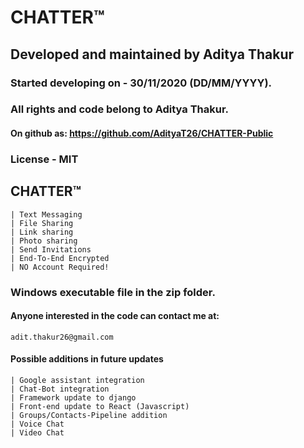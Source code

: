 #                   CHATTER™                       #
##     Developed and maintained by Aditya Thakur  ##

### Started developing on - 30/11/2020 (DD/MM/YYYY). ###

### All rights and code belong to Aditya Thakur. ###

#### On github as: https://github.com/AdityaT26/CHATTER-Public ####

### License - MIT ###

## CHATTER™ ##
    | Text Messaging
    | File Sharing
    | Link sharing
    | Photo sharing
    | Send Invitations
    | End-To-End Encrypted
    | NO Account Required!
    
### Windows executable file in the zip folder. ###



#### Anyone interested in the code can contact me at:  ####
    adit.thakur26@gmail.com

#### Possible additions in future updates ####
    | Google assistant integration
    | Chat-Bot integration
    | Framework update to django
    | Front-end update to React (Javascript)
    | Groups/Contacts-Pipeline addition
    | Voice Chat
    | Video Chat
